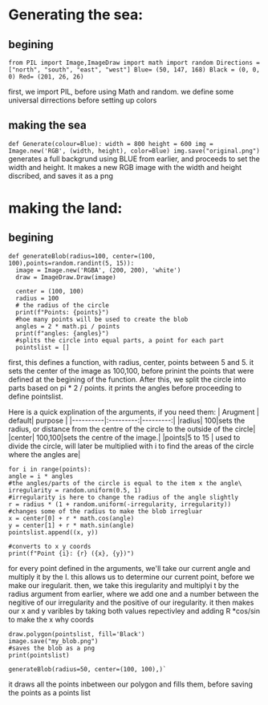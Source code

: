 # Generating the sea:

## begining
`from PIL import Image,ImageDraw
import math
import random
Directions = ["north", "south", "east", "west"]
Blue= (50, 147, 168)
Black = (0, 0, 0)
Red= (201, 26, 26)`

first, we import PIL, before using Math and random.
we define some universal dirrections before setting up colors

## making the sea
`def Generate(colour=Blue):
  width = 800
  height = 600
  img = Image.new('RGB', (width, height), color=Blue)
  img.save("original.png")`
generates a full backgrund using BLUE from earlier, and proceeds to set the width and height. It makes a new RGB image with the width and height discribed, and saves it as a  png


# making the land:
## begining
 ```
def generateBlob(radius=100, center=(100, 100),points=random.randint(5, 15)):
   image = Image.new('RGBA', (200, 200), 'white')
   draw = ImageDraw.Draw(image)
    
   center = (100, 100)
   radius = 100
   # the radius of the circle
   print(f"Points: {points}")
   #hoe many points will be used to create the blob
   angles = 2 * math.pi / points
   print(f"angles: {angles}")
   #splits the circle into equal parts, a point for each part
   pointslist = []
```
  
  
first, this defines a function, with radius, center, points between 5 and 5. it sets the center of the image as 100,100, before prinint the points that were defined at the begining of the function.
After this, we split the circle into parts based on pi * 2 / points. it prints the angles before proceeding to define pointslist.

Here is a quick explination of the arguments, if you need them: 
| Arugment | default| purpose |
|----------|:---------:|---------:|
|radius| 100|sets the radius, or distance from the centre of the circle to the outside of the circle|
|center| 100,100|sets the centre of the image.|
|points|5 to 15 | used to divide the circle, will later be multiplied with i to find the areas of the circle where the angles are|

    for i in range(points):
    angle = i * angles
    #the angles/parts of the circle is equal to the item x the angle\
    irregularity = random.uniform(0.5, 1)
    #irregularity is here to change the radius of the angle slightly
    r = radius * (1 + random.uniform(-irregularity, irregularity))
    #changes some of the radius to make the blob irregluar
    x = center[0] + r * math.cos(angle)
    y = center[1] + r * math.sin(angle)
    pointslist.append((x, y))
    
    #converts to x y coords
    print(f"Point {i}: {r} ({x}, {y})")
  for every point defined in the arguments, we'll take our current angle and multiply it by the I. this allows us to determine our current point, before we make our iregularit. then, we take this iregularity and multiplyi t by the radius argument from earlier, where we add one and a number between the negitive of our irregularity and the positive of our iregularity. it then makes our x and y varibles by taking both values repectivley and adding R *cos/sin to make the x why coords
  ```
  draw.polygon(pointslist, fill='Black')
  image.save("my_blob.png")
  #saves the blob as a png
  print(pointslist)

generateBlob(radius=50, center=(100, 100),)`
```
it draws all the points inbetween our polygon and fills them, before saving the points as a points list
